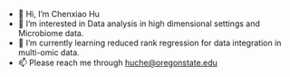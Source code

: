 - 👋 Hi, I’m Chenxiao Hu
- 👀 I’m interested in Data analysis in high dimensional settings and Microbiome data. 
- 🌱 I’m currently learning reduced rank regression for data integration in multi-omic data.
- 📫 Please reach me through huche@oregonstate.edu

<!---
meganhcx/meganhcx is a ✨ special ✨ repository because its `README.md` (this file) appears on your GitHub profile.
You can click the Preview link to take a look at your changes.
--->
